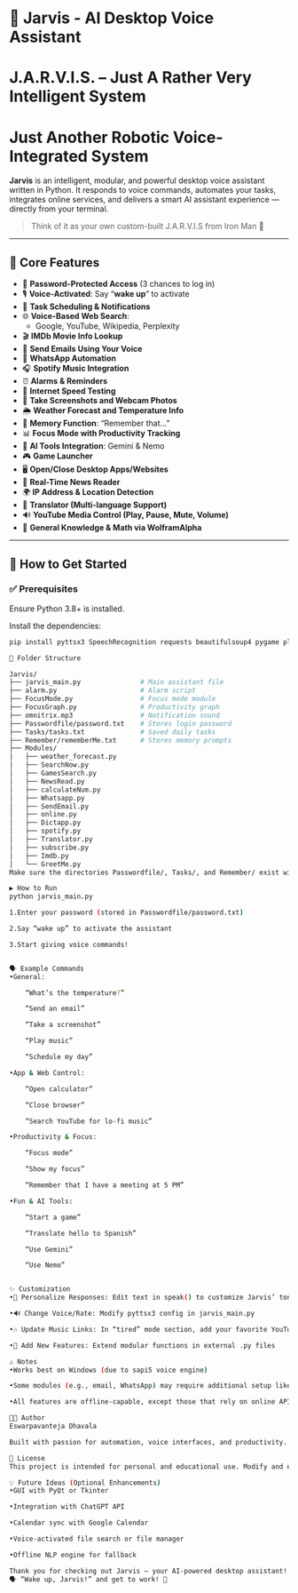 # 🤖 Jarvis - AI Desktop Voice Assistant
# J.A.R.V.I.S. – Just A Rather Very Intelligent System
# Just Another Robotic Voice-Integrated System
**Jarvis** is an intelligent, modular, and powerful desktop voice assistant written in Python. It responds to voice commands, automates your tasks, integrates online services, and delivers a smart AI assistant experience — directly from your terminal.

> Think of it as your own custom-built J.A.R.V.I.S from Iron Man 🦾

---

## 🧠 Core Features

- 🔐 **Password-Protected Access** (3 chances to log in)
- 🎙️ **Voice-Activated**: Say “**wake up**” to activate
- 📅 **Task Scheduling & Notifications**
- 🌐 **Voice-Based Web Search**:
  - Google, YouTube, Wikipedia, Perplexity
- 🎬 **IMDb Movie Info Lookup**
- 📩 **Send Emails Using Your Voice**
- 💬 **WhatsApp Automation**
- 🎧 **Spotify Music Integration**
- ⏰ **Alarms & Reminders**
- 📡 **Internet Speed Testing**
- 📸 **Take Screenshots and Webcam Photos**
- 🌦️ **Weather Forecast and Temperature Info**
- 🧠 **Memory Function**: “Remember that...”
- 📊 **Focus Mode with Productivity Tracking**
- 🧠 **AI Tools Integration**: Gemini & Nemo
- 🎮 **Game Launcher**
- 🖥️ **Open/Close Desktop Apps/Websites**
- 🧾 **Real-Time News Reader**
- 🌍 **IP Address & Location Detection**
- 🔁 **Translator (Multi-language Support)**
- 🔊 **YouTube Media Control (Play, Pause, Mute, Volume)**
- 📜 **General Knowledge & Math via WolframAlpha**

---

## 🚀 How to Get Started

### ✅ Prerequisites

Ensure Python 3.8+ is installed.

Install the dependencies:

```bash
pip install pyttsx3 SpeechRecognition requests beautifulsoup4 pygame plyer pyautogui speedtest-cli keyboard

📁 Folder Structure

Jarvis/
├── jarvis_main.py               # Main assistant file
├── alarm.py                     # Alarm script
├── FocusMode.py                 # Focus mode module
├── FocusGraph.py                # Productivity graph
├── omnitrix.mp3                 # Notification sound
├── Passwordfile/password.txt    # Stores login password
├── Tasks/tasks.txt              # Saved daily tasks
├── Remember/rememberMe.txt      # Stores memory prompts
├── Modules/
│   ├── weather_forecast.py
│   ├── SearchNow.py
│   ├── GamesSearch.py
│   ├── NewsRead.py
│   ├── calculateNum.py
│   ├── Whatsapp.py
│   ├── SendEmail.py
│   ├── online.py
│   ├── Dictapp.py
│   ├── spotify.py
│   ├── Translator.py
│   ├── subscribe.py
│   ├── Imdb.py
│   └── GreetMe.py
Make sure the directories Passwordfile/, Tasks/, and Remember/ exist with writable .txt files.

▶️ How to Run
python jarvis_main.py

1.Enter your password (stored in Passwordfile/password.txt)

2.Say “wake up” to activate the assistant

3.Start giving voice commands!


🗣️ Example Commands
•General:

    “What’s the temperature?”

    “Send an email”

    “Take a screenshot”

    “Play music”

    “Schedule my day”

•App & Web Control:

    “Open calculator”

    “Close browser”

    “Search YouTube for lo-fi music”

•Productivity & Focus:

    “Focus mode”

    “Show my focus”

    “Remember that I have a meeting at 5 PM”

•Fun & AI Tools:

    “Start a game”

    “Translate hello to Spanish”

    “Use Gemini”

    “Use Nemo”


✨ Customization
•🎨 Personalize Responses: Edit text in speak() to customize Jarvis’ tone

•🔊 Change Voice/Rate: Modify pyttsx3 config in jarvis_main.py

•🎶 Update Music Links: In “tired” mode section, add your favorite YouTube links

•🧩 Add New Features: Extend modular functions in external .py files

⚠️ Notes
•Works best on Windows (due to sapi5 voice engine)

•Some modules (e.g., email, WhatsApp) may require additional setup like SMTP auth or web login

•All features are offline-capable, except those that rely on online APIs (search, email, weather, etc.)

🧑‍💻 Author
Eswarpavanteja Dhavala

Built with passion for automation, voice interfaces, and productivity.

📜 License
This project is intended for personal and educational use. Modify and extend it at your own discretion.

💡 Future Ideas (Optional Enhancements)
•GUI with PyQt or Tkinter

•Integration with ChatGPT API

•Calendar sync with Google Calendar

•Voice-activated file search or file manager

•Offline NLP engine for fallback

Thank you for checking out Jarvis — your AI-powered desktop assistant!
🗣️ “Wake up, Jarvis!” and get to work! 🦾


